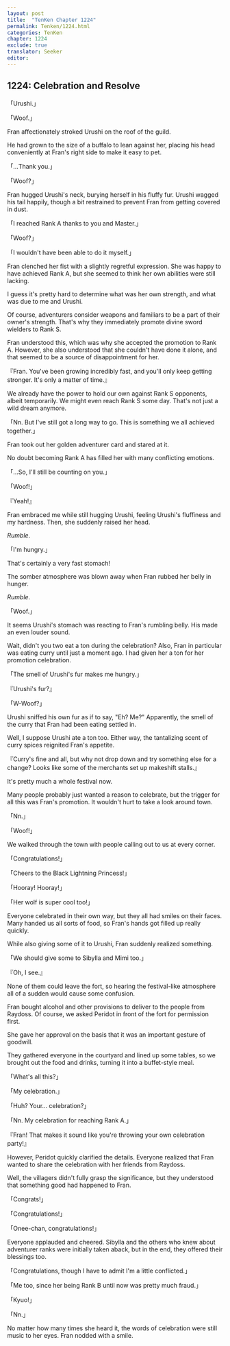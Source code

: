 ```yaml
---
layout: post
title:  "TenKen Chapter 1224"
permalink: Tenken/1224.html
categories: TenKen
chapter: 1224
exclude: true
translator: Seeker
editor: 
---
```

<h2>1224: Celebration and Resolve</h2>

「Urushi.」

「Woof.」

Fran affectionately stroked Urushi on the roof of the guild.

He had grown to the size of a buffalo to lean against her, placing his head conveniently at Fran's right side to make it easy to pet.

「...Thank you.」

「Woof?」

Fran hugged Urushi's neck, burying herself in his fluffy fur. Urushi wagged his tail happily, though a bit restrained to prevent Fran from getting covered in dust.

「I reached Rank A thanks to you and Master.」

「Woof?」

「I wouldn't have been able to do it myself.」

Fran clenched her fist with a slightly regretful expression. She was happy to have achieved Rank A, but she seemed to think her own abilities were still lacking.

I guess it's pretty hard to determine what was her own strength, and what was due to me and Urushi.

Of course, adventurers consider weapons and familiars to be a part of their owner's strength. That's why they immediately promote divine sword wielders to Rank S.

Fran understood this, which was why she accepted the promotion to Rank A. However, she also understood that she couldn't have done it alone, and that seemed to be a source of disappointment for her.

『Fran. You've been growing incredibly fast, and you'll only keep getting stronger. It's only a matter of time.』

We already have the power to hold our own against Rank S opponents, albeit temporarily. We might even reach Rank S some day. That's not just a wild dream anymore.

「Nn. But I've still got a long way to go. This is something we all achieved together.」

Fran took out her golden adventurer card and stared at it.

No doubt becoming Rank A has filled her with many conflicting emotions.

「...So, I'll still be counting on you.」

「Woof!」

『Yeah!』

Fran embraced me while still hugging Urushi, feeling Urushi's fluffiness and my hardness. Then, she suddenly raised her head.

*Rumble*.

「I'm hungry.」

That's certainly a very fast stomach!

The somber atmosphere was blown away when Fran rubbed her belly in hunger.

*Rumble*.

「Woof.」

It seems Urushi's stomach was reacting to Fran's rumbling belly. His made an even louder sound.

Wait, didn't you two eat a ton during the celebration? Also, Fran in particular was eating curry until just a moment ago. I had given her a ton for her promotion celebration.

「The smell of Urushi's fur makes me hungry.」

『Urushi's fur?』

「W-Woof?」

Urushi sniffed his own fur as if to say, "Eh? Me?" Apparently, the smell of the curry that Fran had been eating settled in.

Well, I suppose Urushi ate a ton too. Either way, the tantalizing scent of curry spices reignited Fran's appetite.

『Curry's fine and all, but why not drop down and try something else for a change? Looks like some of the merchants set up makeshift stalls.』

It's pretty much a whole festival now.

Many people probably just wanted a reason to celebrate, but the trigger for all this was Fran's promotion. It wouldn't hurt to take a look around town.

「Nn.」

「Woof!」

We walked through the town with people calling out to us at every corner.

「Congratulations!」

「Cheers to the Black Lightning Princess!」

「Hooray! Hooray!」

「Her wolf is super cool too!」

Everyone celebrated in their own way, but they all had smiles on their faces. Many handed us all sorts of food, so Fran's hands got filled up really quickly.

While also giving some of it to Urushi, Fran suddenly realized something.

「We should give some to Sibylla and Mimi too.」

『Oh, I see.』

None of them could leave the fort, so hearing the festival-like atmosphere all of a sudden would cause some confusion.

Fran bought alcohol and other provisions to deliver to the people from Raydoss. Of course, we asked Peridot in front of the fort for permission first.

She gave her approval on the basis that it was an important gesture of goodwill.

They gathered everyone in the courtyard and lined up some tables, so we brought out the food and drinks, turning it into a buffet-style meal.

「What's all this?」

「My celebration.」

「Huh? Your... celebration?」

「Nn. My celebration for reaching Rank A.」

『Fran! That makes it sound like you're throwing your own celebration party!』

However, Peridot quickly clarified the details. Everyone realized that Fran wanted to share the celebration with her friends from Raydoss.

Well, the villagers didn't fully grasp the significance, but they understood that something good had happened to Fran.

「Congrats!」

「Congratulations!」

「Onee-chan, congratulations!」

Everyone applauded and cheered. Sibylla and the others who knew about adventurer ranks were initially taken aback, but in the end, they offered their blessings too.

「Congratulations, though I have to admit I'm a little conflicted.」

「Me too, since her being Rank B until now was pretty much fraud.」

「Kyuo!」

「Nn.」

No matter how many times she heard it, the words of celebration were still music to her eyes. Fran nodded with a smile.
